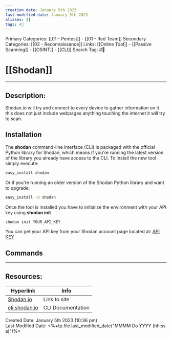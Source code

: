 ```yaml
---
creation date: January 5th 2023
last modified date: January 5th 2023
aliases: []
tags: #🧰
---
```


Primary Categories: [[01 - Pentest]] - [[01 - Red Team]]
Secondary Categories:  [[02 - Reconnaissance]]
Links: [[Online Tool]] - [[Passive Scanning]] - [[OSINT]] - [[CLI]]
Search Tag: #🧰  

# [[Shodan]]  
___

## Description:
Shodan.io will try and connect to every device to gather information on it this does not just include webpages anything touching the internet it will try to scan.

## Installation
The **shodan** command-line interface (CLI) is packaged with the official Python library for Shodan, which means if you're running the latest version of the library you already have access to the CLI. To install the new tool simply execute:

```bash
easy_install shodan
```

Or if you're running an older version of the Shodan Python library and want to upgrade:

```bash
easy_install -U shodan
```

Once the tool is installed you have to initialize the environment with your API key using **shodan init**

```bash
shodan init YOUR_API_KEY
```

You can get your API key from your Shodan account page located at: [API KEY](https://account.shodan.io/)

## Commands



___

## Resources:

| Hyperlink                               | Info              |
| --------------------------------------- | ----------------- |
| [Shodan.io](https://www.shodan.io/)     | Link to site      |
| [cli.shodan.io](https://cli.shodan.io/) | CLI Documentation | 


Created Date: January 5th 2023 (10:36 pm)  
Last Modified Date: <%+tp.file.last_modified_date("MMMM Do YYYY (hh:ss a)")%>

